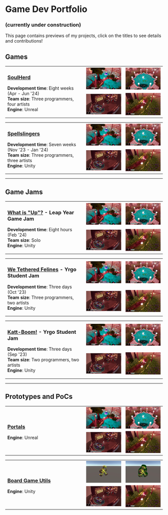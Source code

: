 # Game Dev Portfolio
### (currently under construction)

This page contains previews of my projects, click on the titles to see details and contributions!
## Games

<table>
  <tr>
  <td width="50%" rowspan="2">

### [SoulHerd](Games/SoulHerd#soulherd)
**Development time**: Eight weeks (Apr - Jun '24)  
**Team size**: Three programmers, four artists  
**Engine**: Unreal 
      
  </td>
  <td width="25%" margin="0px" padding="0px"><img src="Images/SoulHerd/Preview0.jpg" /></td>
  <td width="25%" margin="0px" padding="0px"><img src="Images/SoulHerd/Preview1.jpg" /></td>
  </tr>
  <tr>
  <td width="25%"><img src="Images/SoulHerd/Preview2.png" /></td>
  <td width="25%"><img src="Images/SoulHerd/Preview3.jpg" /></td>
  </tr>
</table>

<table>
  <tr>
    <td width="50%" rowspan="2">

### [Spellslingers](Games/Spellslingers#spellslingers)
**Development time**: Seven weeks (Nov '23 - Jan '24)  
**Team size**: Three programmers, three artists  
**Engine**: Unity  
      
  </td>
  <td width="25%" margin="0px" padding="0px"><img src="Images/Spellslingers/Preview0.jpg" /></td>
  <td width="25%" margin="0px" padding="0px"><img src="Images/Spellslingers/Preview1.jpg" /></td>
  </tr>
  <tr>
  <td width="25%"><img src="Images/Spellslingers/Preview2.png" /></td>
  <td width="25%"><img src="Images/Spellslingers/Preview3.jpg" /></td>
  </tr>
</table>

---

## Game Jams

<table>
  <tr>
    <td width="50%" rowspan="2">

### [What is "Up"?](GameJams/WhatIsUp#what-is-up) - Leap Year Game Jam
**Development time**: Eight hours (Feb '24)  
**Team size**: Solo  
**Engine**: Unity  
      
  </td>
  <td width="25%" margin="0px" padding="0px"><img src="Images/WhatIsUp/Preview0.jpg" /></td>
  <td width="25%" margin="0px" padding="0px"><img src="Images/WhatIsUp/Preview1.jpg" /></td>
  </tr>
  <tr>
  <td width="25%"><img src="Images/WhatIsUp/Preview2.png" /></td>
  <td width="25%"><img src="Images/WhatIsUp/Preview3.jpg" /></td>
  </tr>
</table>

<table>
  <tr>
    <td width="50%" rowspan="2">

### [We Tethered Felines](GameJams/WeTetheredFelines#we-tethered-felines) - Yrgo Student Jam
**Development time**: Three days (Oct '23)  
**Team size**: Three programmers, two artists  
**Engine**: Unity  
      
  </td>
  <td width="25%" margin="0px" padding="0px"><img src="Images/WeTetheredFelines/Preview0.jpg" /></td>
  <td width="25%" margin="0px" padding="0px"><img src="Images/WeTetheredFelines/Preview1.jpg" /></td>
  </tr>
  <tr>
  <td width="25%"><img src="Images/WeTetheredFelines/Preview2.png" /></td>
  <td width="25%"><img src="Images/WeTetheredFelines/Preview3.jpg" /></td>
  </tr>
</table>

<table>
  <tr>
    <td width="50%" rowspan="2">
      
### [Katt-Boom!](GameJams/KattBoom#katt-boom) - Yrgo Student Jam
**Development time**: Three days (Sep '23)  
**Team size**: Two programmers, two artists  
**Engine**: Unity  
      
  </td>
  <td width="25%" margin="0px" padding="0px"><img src="Images/KattBoom/Preview0.jpg" /></td>
  <td width="25%" margin="0px" padding="0px"><img src="Images/KattBoom/Preview1.jpg" /></td>
  </tr>
  <tr>
  <td width="25%"><img src="Images/KattBoom/Preview2.png" /></td>
  <td width="25%"><img src="Images/KattBoom/Preview3.jpg" /></td>
  </tr>
</table>

---

## Prototypes and PoCs

<table>
  <tr>
    <td width="50%" rowspan="2">
      
### [Portals](Prototypes/Portals#portals)
**Engine**: Unreal  
      
  </td>
  <td width="25%" margin="0px" padding="0px"><img src="Images/Portals/Preview0.jpg" /></td>
  <td width="25%" margin="0px" padding="0px"><img src="Images/Portals/Preview1.jpg" /></td>
  </tr>
  <tr>
  <td width="25%"><img src="Images/Portals/Preview2.png" /></td>
  <td width="25%"><img src="Images/Portals/Preview3.jpg" /></td>
  </tr>
</table>

<table>
  <tr>
    <td width="50%" rowspan="2">

### [Board Game Utils](Prototypes/BoardGameUtils#board-game-utils)
**Engine**: Unity  
      
  </td>
  <td width="25%" margin="0px" padding="0px"><img src="Images/BoardGameUtils/MeshInput.gif" /></td>
  <td width="25%" margin="0px" padding="0px"><img src="Images/BoardGameUtils/MeshOutput.gif" /></td>
  </tr>
  <tr>
  <td width="25%"><img src="Images/BoardGameUtils/Preview2.png" /></td>
  <td width="25%"><img src="Images/BoardGameUtils/Preview3.jpg" /></td>
  </tr>
</table>
